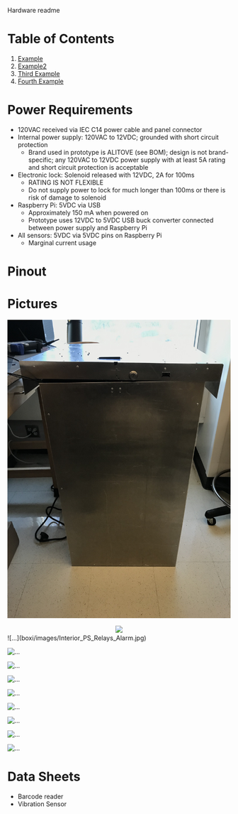 Hardware readme

# Table of Contents
1. [Example](#example)
2. [Example2](#example2)
3. [Third Example](#third-example)
4. [Fourth Example](#fourth-examplehttpwwwfourthexamplecom)

# Power Requirements
* 120VAC received via IEC C14 power cable and panel connector
* Internal power supply: 120VAC to 12VDC; grounded with short circuit protection
  * Brand used in prototype is ALITOVE (see BOM); design is not brand-specific; any 120VAC to 12VDC power supply with at least 5A rating and short circuit protection is acceptable
* Electronic lock: Solenoid released with 12VDC, 2A for 100ms
  * RATING IS NOT FLEXIBLE
  * Do not supply power to lock for much longer than 100ms or there is risk of damage to solenoid
* Raspberry Pi: 5VDC via USB
  * Approximately 150 mA when powered on
  * Prototype uses 12VDC to 5VDC USB buck converter connected between power supply and Raspberry Pi
* All sensors: 5VDC via 5VDC pins on Raspberry Pi
  * Marginal current usage

# Pinout

# Pictures
![alt text](https://github.com/khoatran2320/Senior-Design/blob/master/boxi/images/Exterior_Closed.jpg)

<center><img src="/images/Interior_PS_Relays_Alarm.jpg" width="25%" /></center>  
![...](boxi/images/Interior_PS_Relays_Alarm.jpg)

![...](Senior-Design/boxi/images/Interior_Pi_VibrationSensor.jpg)

![...](/images/Interior_BarcodeScanner.jpg)

![...](/images/Interior_All.jpg)

![...](/images/Exterior_Rear.jpg)

![...](/images/Exterior_Opened.jpg)

![...](/images/Exterior_LCD.jpg)

![...](/images/Exterior_Isometric.jpg)

![...](/images/Exterior_Closed.jpg)

# Data Sheets
* Barcode reader
* Vibration Sensor
